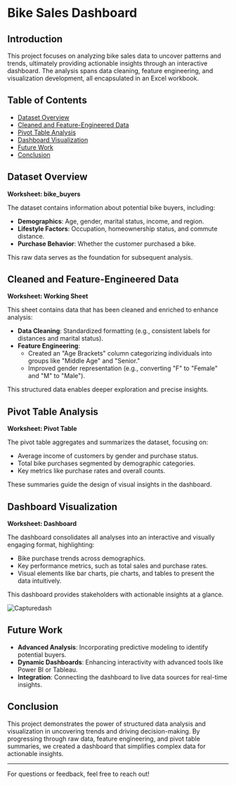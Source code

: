 # Bike Sales Dashboard

## Introduction
This project focuses on analyzing bike sales data to uncover patterns and trends, ultimately providing actionable insights through an interactive dashboard. The analysis spans data cleaning, feature engineering, and visualization development, all encapsulated in an Excel workbook.

## Table of Contents
- [Dataset Overview](#dataset-overview)
- [Cleaned and Feature-Engineered Data](#cleaned-and-feature-engineered-data)
- [Pivot Table Analysis](#pivot-table-analysis)
- [Dashboard Visualization](#dashboard-visualization)
- [Future Work](#future-work)
- [Conclusion](#conclusion)

## Dataset Overview
**Worksheet: bike_buyers**

The dataset contains information about potential bike buyers, including:
- **Demographics**: Age, gender, marital status, income, and region.
- **Lifestyle Factors**: Occupation, homeownership status, and commute distance.
- **Purchase Behavior**: Whether the customer purchased a bike.

This raw data serves as the foundation for subsequent analysis.

## Cleaned and Feature-Engineered Data
**Worksheet: Working Sheet**

This sheet contains data that has been cleaned and enriched to enhance analysis:
- **Data Cleaning**: Standardized formatting (e.g., consistent labels for distances and marital status).
- **Feature Engineering**:
  - Created an "Age Brackets" column categorizing individuals into groups like "Middle Age" and "Senior."
  - Improved gender representation (e.g., converting "F" to "Female" and "M" to "Male").

This structured data enables deeper exploration and precise insights.

## Pivot Table Analysis
**Worksheet: Pivot Table**

The pivot table aggregates and summarizes the dataset, focusing on:
- Average income of customers by gender and purchase status.
- Total bike purchases segmented by demographic categories.
- Key metrics like purchase rates and overall counts.

These summaries guide the design of visual insights in the dashboard.

## Dashboard Visualization
**Worksheet: Dashboard**

The dashboard consolidates all analyses into an interactive and visually engaging format, highlighting:
- Bike purchase trends across demographics.
- Key performance metrics, such as total sales and purchase rates.
- Visual elements like bar charts, pie charts, and tables to present the data intuitively.

This dashboard provides stakeholders with actionable insights at a glance.

![Capturedash](https://github.com/user-attachments/assets/946eb16f-b0ad-4cdb-98fc-64342b1c29aa)

## Future Work
- **Advanced Analysis**: Incorporating predictive modeling to identify potential buyers.
- **Dynamic Dashboards**: Enhancing interactivity with advanced tools like Power BI or Tableau.
- **Integration**: Connecting the dashboard to live data sources for real-time insights.

## Conclusion
This project demonstrates the power of structured data analysis and visualization in uncovering trends and driving decision-making. By progressing through raw data, feature engineering, and pivot table summaries, we created a dashboard that simplifies complex data for actionable insights.

---

For questions or feedback, feel free to reach out!

